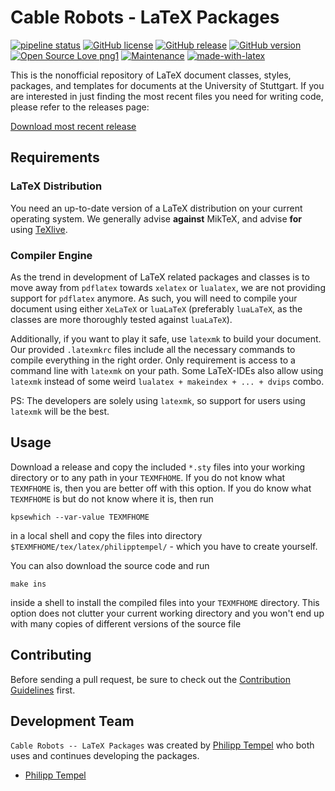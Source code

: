 # Cable Robots - LaTeX Packages

[![pipeline status](https://github.com/cable-robots/latex/badges/master/pipeline.svg)](https://github.com/cable-robots/latex/commits/master) [![GitHub license](https://img.shields.io/github/license/iswunistuttgart/latex-templates.svg)](https://github.com/cable-robots/latex/blob/master/LICENSE) [![GitHub release](https://img.shields.io/github/release/iswunistuttgart/latex-templates.svg)](https://github.com/cable-robots/latex/releases/) [![GitHub version](https://badge.fury.io/gh/iswunistuttgart%2Flatex-templates.svg)](https://github.com/cable-robots/latex) [![Open Source Love png1](https://badges.frapsoft.com/os/v1/open-source.png?v=103)](https://github.com/cable-robots/latex/) [![Maintenance](https://img.shields.io/badge/Maintained%3F-yes-green.svg)](https://github.com/cable-robots/latex/graphs/commit-activity) [![made-with-latex](https://img.shields.io/badge/Made%20with-LaTeX-1f425f.svg)](https://github.com/cable-robots/latex)

This is the nonofficial repository of LaTeX document classes, styles, packages, and templates for documents at the University of Stuttgart.
If you are interested in just finding the most recent files you need for writing code, please refer to the releases page:

[Download most recent release](https://github.com/cable-robots/latex)

## Requirements

### LaTeX Distribution

You need an up-to-date version of a LaTeX distribution on your current operating system.
We generally advise **against** MikTeX, and advise **for** using [TeXlive](https://www.tug.org/texlive/).

### Compiler Engine

As the trend in development of LaTeX related packages and classes is to move away from `pdflatex` towards `xelatex` or `lualatex`, we are not providing support for `pdflatex` anymore.
As such, you will need to compile your document using either `XeLaTeX` or `luaLaTeX` (preferably `luaLaTeX`, as the classes are more thoroughly tested against `luaLaTeX`).

Additionally, if you want to play it safe, use `latexmk` to build your document. Our provided `.latexmkrc` files include all the necessary commands to compile everything in the right order. Only requirement is access to a command line with `latexmk` on your path. Some LaTeX-IDEs also allow using `latexmk` instead of some weird `lualatex + makeindex + ... + dvips` combo.

PS: The developers are solely using `latexmk`, so support for users using `latexmk` will be the best.

## Usage

Download a release and copy the included `*.sty` files into your working directory or to any path in your `TEXMFHOME`.
If you do not know what `TEXMFHOME` is, then you are better off with this option.
If you do know what `TEXMFHOME` is but do not know where it is, then run
```shell
kpsewhich --var-value TEXMFHOME
```
in a local shell and copy the files into directory `$TEXMFHOME/tex/latex/philipptempel/` - which you have to create yourself.

You can also download the source code and run
```shell
make ins
```
inside a shell to install the compiled files into your `TEXMFHOME` directory.
This option does not clutter your current working directory and you won't end up with many copies of different versions of the source file

## Contributing

Before sending a pull request, be sure to check out the [Contribution Guidelines](CONTRIBUTING.md) first.

## Development Team

`Cable Robots -- LaTeX Packages` was created by [Philipp Tempel](https://www.tudelft.nl/en/3me/departments/precision-and-microsystems-engineering-pme/people/junior-research-staff/tempel-philipp/) who both uses and continues developing the packages.

* [Philipp Tempel](http://philipptempel.me)
